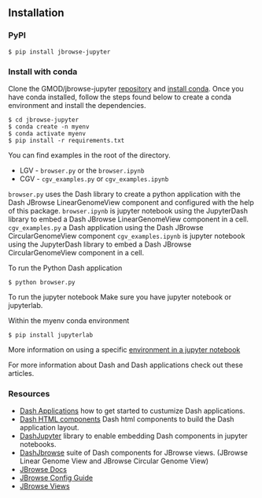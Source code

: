 ## Installation

### PyPI

```
$ pip install jbrowse-jupyter
```

### Install with conda

Clone the GMOD/jbrowse-jupyter
[repository](https://github.com/GMOD/jbrowse-jupyter) and
[install conda](https://docs.conda.io/projects/conda/en/latest/user-guide/install/index.html).
Once you have conda installed, follow the steps found below to create a conda
environment and install the dependencies.

```
$ cd jbrowse-jupyter
$ conda create -n myenv
$ conda activate myenv
$ pip install -r requirements.txt
```

You can find examples in the root of the directory.

- LGV - `browser.py` or the `browser.ipynb`
- CGV - `cgv_examples.py` or `cgv_examples.ipynb`

`browser.py` uses the Dash library to create a python application with the Dash
JBrowse LinearGenomeView component and configured with the help of this package.
`browser.ipynb` is jupyter notebook using the JupyterDash library to embed a
Dash JBrowse LinearGenomeView component in a cell. `cgv_examples.py` a Dash
application using the Dash JBrowse CircularGenomeView component
`cgv_examples.ipynb` is jupyter notebook using the JupyterDash library to embed
a Dash JBrowse CircularGenomeView component in a cell.

To run the Python Dash application

```
$ python browser.py
```

To run the jupyter notebook Make sure you have jupyter notebook or jupyterlab.

Within the myenv conda environment

```
$ pip install jupyterlab
```

More information on using a specific
[environment in a jupyter notebook](https://softwarejargon.com/jupyterlab-and-conda-environment-installation-and-setup/)

For more information about Dash and Dash applications check out these articles.

### Resources

- [Dash Applications](https://dash.plotly.com/layout) how to get started to
  custumize Dash applications.
- [Dash HTML components](https://dash.plotly.com/dash-html-components) Dash html
  components to build the Dash application layout.
- [DashJupyter](https://github.com/plotly/jupyter-dash) library to enable
  embedding Dash components in jupyter notebooks.
- [DashJbrowse](https://github.com/GMOD/dash_jbrowse) suite of Dash components
  for JBrowse views. (JBrowse Linear Genome View and JBrowse Circular Genome
  View)
- [JBrowse Docs](https://jbrowse.org/jb2/)
- [JBrowse Config Guide](https://jbrowse.org/jb2/docs/config_guide/)
- [JBrowse Views](https://jbrowse.org/jb2/download/#embedded-components)
